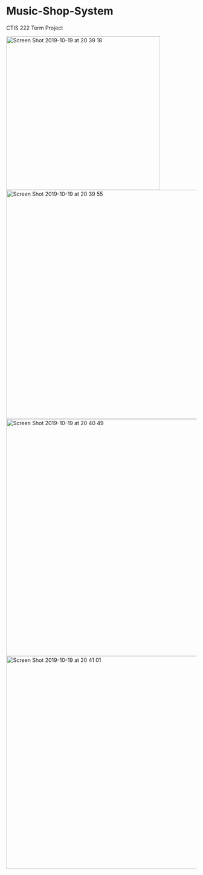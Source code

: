 # Music-Shop-System
CTIS 222 Term Project

<img width="407" alt="Screen Shot 2019-10-19 at 20 39 18" src="https://user-images.githubusercontent.com/16281631/67149200-fcbe3300-f2b0-11e9-961b-e6bfee921ffc.png">

<img width="607" alt="Screen Shot 2019-10-19 at 20 39 55" src="https://user-images.githubusercontent.com/16281631/67149199-fcbe3300-f2b0-11e9-9edf-4703b5d697c6.png">

<img width="628" alt="Screen Shot 2019-10-19 at 20 40 49" src="https://user-images.githubusercontent.com/16281631/67149198-fcbe3300-f2b0-11e9-9774-56cddef6e27c.png">

<img width="564" alt="Screen Shot 2019-10-19 at 20 41 01" src="https://user-images.githubusercontent.com/16281631/67149197-fcbe3300-f2b0-11e9-91d8-18d79fb1bac2.png">

